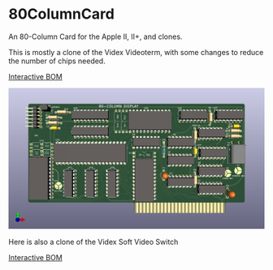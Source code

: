 # 80ColumnCard
An 80-Column Card for the Apple II, II+, and clones.

This is mostly a clone of the Videx Videoterm, with some changes to reduce the number of chips needed.

[Interactive BOM](https://btb.github.io/80ColumnCard/hardware/80ColumnCard/bom/80ColumnCard_0.html)

![image info](hardware/80ColumnCard/80ColumnCard.png)

Here is also a clone of the Videx Soft Video Switch

[Interactive BOM](https://btb.github.io/80ColumnCard/hardware/SoftSwitch/bom/)
